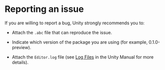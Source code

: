 # Reporting an issue

If you are willing to report a bug, Unity strongly recommends you to:

- Attach the `.abc` file that can reproduce the issue.

- Indicate which version of the package you are using (for example, 0.1.0-preview).

- Attach the `Editor.log` file (see [Log Files](https://docs.unity3d.com/Manual/LogFiles.html) in the Unity Manual for more details).
